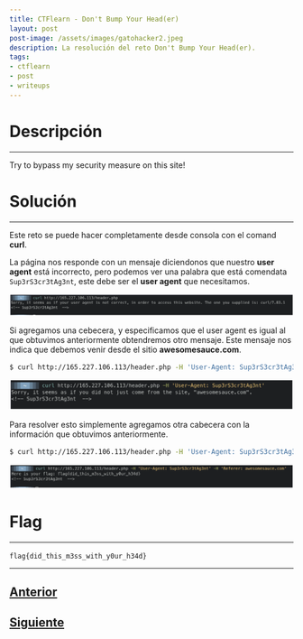 ```yaml
---
title: CTFlearn - Don't Bump Your Head(er)
layout: post
post-image: /assets/images/gatohacker2.jpeg 
description: La resolución del reto Don't Bump Your Head(er).
tags:
- ctflearn
- post
- writeups
---
```

# Descripción
---

Try to bypass my security measure on this site!


# Solución
---

Este reto se puede hacer completamente desde consola con el comand **curl**.

La página nos responde con un mensaje diciendonos que nuestro **user agent** está incorrecto, pero podemos ver una palabra que está comendata `Sup3rS3cr3tAg3nt`, este debe ser el **user agent** que necesitamos.

![](/images/images-ctflearn/dbyh-1.png)

Si agregamos una cebecera, y especificamos que el user agent es igual al que obtuvimos anteriormente obtendremos otro mensaje. Este mensaje nos indica que debemos venir desde el sitio **awesomesauce.com**.

```bash
$ curl http://165.227.106.113/header.php -H 'User-Agent: Sup3rS3cr3tAg3nt'
```

![](/images/images-ctflearn/dbyh-2.png)

Para resolver esto simplemente agregamos otra cabecera con la información que obtuvimos anteriormente.

```bash
$ curl http://165.227.106.113/header.php -H 'User-Agent: Sup3rS3cr3tAg3nt' -H 'Referer: awesomesauce.com'  
```

![](/images/images-ctflearn/dbyh-3.png)


# Flag
---

`flag{did_this_m3ss_with_y0ur_h34d}`

---

## [Anterior](/POST-Practice)
## [Siguiente](/My-Blog)